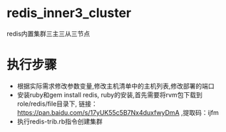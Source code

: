 # redis_inner3_cluster
redis内置集群三主三从三节点

# 执行步骤
- 根据实际需求修改参数变量,修改主机清单中的主机列表,修改部署的端口
- 安装ruby和gem install redis, ruby的安装,首先需要将rvm包下载到role/redis/file目录下, 链接：https://pan.baidu.com/s/17yUK55c5B7Nx4duxfwyDmA ,提取码：ijfm 
- 执行redis-trib.rb指令创建集群

